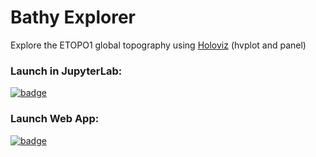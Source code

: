 # Bathy Explorer
Explore the ETOPO1 global topography using [Holoviz](holoviz.org) (hvplot and panel)

### Launch in JupyterLab: 

[![badge](https://img.shields.io/static/v1.svg?logo=Jupyter&label=Pangeo+Binder&message=AWS+us-west-2&color=green)](https://aws-uswest2-binder.pangeo.io/v2/gh/reproducible-notebooks/HRRR_Dashboard/binder?urlpath=git-pull?repo=https://github.com/reproducible-notebooks/HRRR_Dashboard%26amp%3Bbranch=main%26amp%3Burlpath=lab/tree/Bathy-Explorer/Bathy_Explorer.ipynb%3Fautodecode)

### Launch Web App: 

[![badge](https://img.shields.io/static/v1.svg?logo=Jupyter&label=Pangeo+Binder&message=AWS+us-west-2&color=green)](https://aws-uswest2-binder.pangeo.io/v2/gh/reproducible-notebooks/Bathy-Explorer.git/HEAD?urlpath=panel/Bathy-Explorer)
